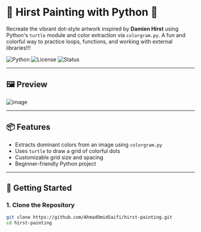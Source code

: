 # 🎨 Hirst Painting with Python 🐍

Recreate the vibrant dot-style artwork inspired by **Damien Hirst** using Python's `turtle` module and color extraction via `colorgram.py`. A fun and colorful way to practice loops, functions, and working with external libraries!!!

![Python](https://img.shields.io/badge/Python-3.x-blue?logo=python)
![License](https://img.shields.io/badge/License-MIT-green)
![Status](https://img.shields.io/badge/Project-Complete-brightgreen)

---

## 🖼️ Preview

![image](https://github.com/user-attachments/assets/5db07728-b258-45a8-b1f4-7d8b550946bb)


---

## 📦 Features

- Extracts dominant colors from an image using `colorgram.py`
- Uses `turtle` to draw a grid of colorful dots
- Customizable grid size and spacing
- Beginner-friendly Python project

---

## 🚀 Getting Started

### 1. Clone the Repository

```bash
git clone https://github.com/AhmadOmidSaifi/hirst-painting.git
cd hirst-painting
